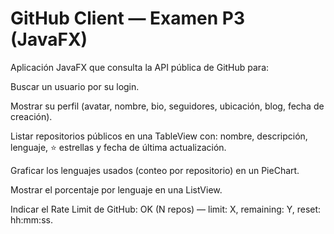 # GitHub Client — Examen P3 (JavaFX)

Aplicación JavaFX que consulta la API pública de GitHub para:

Buscar un usuario por su login.

Mostrar su perfil (avatar, nombre, bio, seguidores, ubicación, blog, fecha de creación).

Listar repositorios públicos en una TableView con: nombre, descripción, lenguaje, ⭐ estrellas y fecha de última actualización.

Graficar los lenguajes usados (conteo por repositorio) en un PieChart.

Mostrar el porcentaje por lenguaje en una ListView.

Indicar el Rate Limit de GitHub: OK (N repos) — limit: X, remaining: Y, reset: hh:mm:ss.

